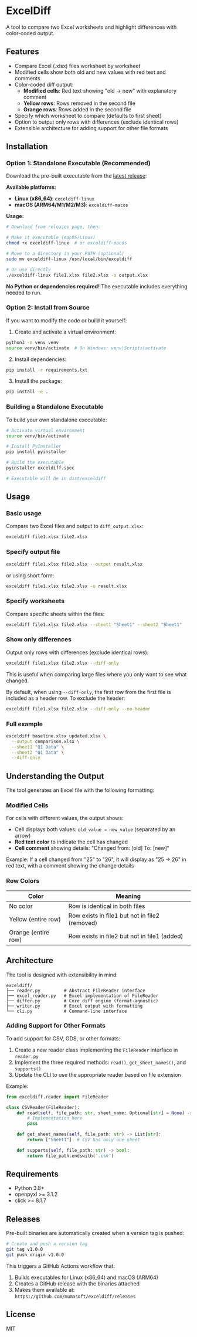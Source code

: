 # ExcelDiff

A tool to compare two Excel worksheets and highlight differences with color-coded output.

## Features

- Compare Excel (.xlsx) files worksheet by worksheet
- Modified cells show both old and new values with red text and comments
- Color-coded diff output:
  - **Modified cells**: Red text showing "old → new" with explanatory comment
  - **Yellow rows**: Rows removed in the second file
  - **Orange rows**: Rows added in the second file
- Specify which worksheet to compare (defaults to first sheet)
- Option to output only rows with differences (exclude identical rows)
- Extensible architecture for adding support for other file formats

## Installation

### Option 1: Standalone Executable (Recommended)

Download the pre-built executable from the [latest release](https://github.com/mumasoft/exceldiff/releases/latest):

**Available platforms:**
- **Linux (x86_64)**: `exceldiff-linux`
- **macOS (ARM64/M1/M2/M3)**: `exceldiff-macos`

**Usage:**
```bash
# Download from releases page, then:

# Make it executable (macOS/Linux)
chmod +x exceldiff-linux  # or exceldiff-macos

# Move to a directory in your PATH (optional)
sudo mv exceldiff-linux /usr/local/bin/exceldiff

# Or use directly
./exceldiff-linux file1.xlsx file2.xlsx -o output.xlsx
```

**No Python or dependencies required!** The executable includes everything needed to run.

### Option 2: Install from Source

If you want to modify the code or build it yourself:

1. Create and activate a virtual environment:
```bash
python3 -m venv venv
source venv/bin/activate  # On Windows: venv\Scripts\activate
```

2. Install dependencies:
```bash
pip install -r requirements.txt
```

3. Install the package:
```bash
pip install -e .
```

### Building a Standalone Executable

To build your own standalone executable:

```bash
# Activate virtual environment
source venv/bin/activate

# Install PyInstaller
pip install pyinstaller

# Build the executable
pyinstaller exceldiff.spec

# Executable will be in dist/exceldiff
```

## Usage

### Basic usage

Compare two Excel files and output to `diff_output.xlsx`:

```bash
exceldiff file1.xlsx file2.xlsx
```

### Specify output file

```bash
exceldiff file1.xlsx file2.xlsx --output result.xlsx
```

or using short form:

```bash
exceldiff file1.xlsx file2.xlsx -o result.xlsx
```

### Specify worksheets

Compare specific sheets within the files:

```bash
exceldiff file1.xlsx file2.xlsx --sheet1 "Sheet1" --sheet2 "Sheet1"
```

### Show only differences

Output only rows with differences (exclude identical rows):

```bash
exceldiff file1.xlsx file2.xlsx --diff-only
```

This is useful when comparing large files where you only want to see what changed.

By default, when using `--diff-only`, the first row from the first file is included as a header row. To exclude the header:

```bash
exceldiff file1.xlsx file2.xlsx --diff-only --no-header
```

### Full example

```bash
exceldiff baseline.xlsx updated.xlsx \
  --output comparison.xlsx \
  --sheet1 "Q1 Data" \
  --sheet2 "Q1 Data" \
  --diff-only
```

## Understanding the Output

The tool generates an Excel file with the following formatting:

### Modified Cells
For cells with different values, the output shows:
- Cell displays both values: `old_value → new_value` (separated by an arrow)
- **Red text color** to indicate the cell has changed
- **Cell comment** showing details: "Changed from: [old] To: [new]"

Example: If a cell changed from "25" to "26", it will display as "25 → 26" in red text, with a comment showing the change details

### Row Colors

| Color | Meaning |
|-------|---------|
| No color | Row is identical in both files |
| Yellow (entire row) | Row exists in file1 but not in file2 (removed) |
| Orange (entire row) | Row exists in file2 but not in file1 (added) |

## Architecture

The tool is designed with extensibility in mind:

```
exceldiff/
├── reader.py         # Abstract FileReader interface
├── excel_reader.py   # Excel implementation of FileReader
├── differ.py         # Core diff engine (format-agnostic)
├── writer.py         # Excel output with formatting
└── cli.py            # Command-line interface
```

### Adding Support for Other Formats

To add support for CSV, ODS, or other formats:

1. Create a new reader class implementing the `FileReader` interface in `reader.py`
2. Implement the three required methods: `read()`, `get_sheet_names()`, and `supports()`
3. Update the CLI to use the appropriate reader based on file extension

Example:

```python
from exceldiff.reader import FileReader

class CSVReader(FileReader):
    def read(self, file_path: str, sheet_name: Optional[str] = None) -> List[List[Any]]:
        # Implementation here
        pass

    def get_sheet_names(self, file_path: str) -> List[str]:
        return ["Sheet1"]  # CSV has only one sheet

    def supports(self, file_path: str) -> bool:
        return file_path.endswith('.csv')
```

## Requirements

- Python 3.8+
- openpyxl >= 3.1.2
- click >= 8.1.7

## Releases

Pre-built binaries are automatically created when a version tag is pushed:

```bash
# Create and push a version tag
git tag v1.0.0
git push origin v1.0.0
```

This triggers a GitHub Actions workflow that:
1. Builds executables for Linux (x86_64) and macOS (ARM64)
2. Creates a GitHub release with the binaries attached
3. Makes them available at: `https://github.com/mumasoft/exceldiff/releases`

## License

MIT
